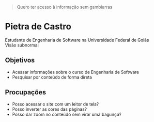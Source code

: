 >Quero ter acesso à informação sem gambiarras

# Pietra de Castro
Estudante de Engenharia de Software na Universidade Federal de Goiás  
Visão subnormal  

## Objetivos
* Acessar informações sobre o curso de Engenharia de Software
* Pesquisar por conteúdo de forma direta

## Procupações
* Posso acessar o site com um leitor de tela?
* Posso inverter as cores das páginas?
* Posso dar zoom no conteúdo sem virar uma bagunça?

